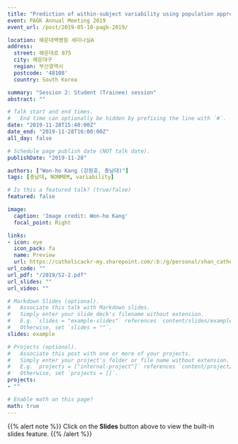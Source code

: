 ```yaml
---
title: "Prediction of within-subject variability using population approaches and its application to demonstrate highly variable drug"
event: PAGK Annual Meeting 2019
event_url: /post/2019-05-10-pagk-2019/

location: 해운대백병원 세미나실A
address:
  street: 해운대로 875
  city: 해운대구
  region: 부산광역시
  postcode: '48108'
  country: South Korea

summary: "Session 2: Student (Trainee) session"
abstract: ""

# Talk start and end times.
#   End time can optionally be hidden by prefixing the line with `#`.
date: "2019-11-28T15:40:00Z"
date_end: "2019-11-28T16:00:00Z"
all_day: false

# Schedule page publish date (NOT talk date).
publishDate: "2019-11-28"

authors: ["Won-ho Kang (강원호, 충남대)"]
tags: [충남대, NONMEM, variability]

# Is this a featured talk? (true/false)
featured: false

image:
  caption: 'Image credit: Won-ho Kang'
  focal_point: Right

links:
- icon: eye
  icon_pack: fa
  name: Preview
  url: https://catholicackr-my.sharepoint.com/:b:/g/personal/shan_catholic_ac_kr/EdONkKHV-P5DhXCFpD6vgk0BKZ-kYjUYIjYXYcTvsDCIRQ?e=qJC17k
url_code: ""
url_pdf: "/2019/S2-2.pdf"
url_slides: ""
url_video: ""

# Markdown Slides (optional).
#   Associate this talk with Markdown slides.
#   Simply enter your slide deck's filename without extension.
#   E.g. `slides = "example-slides"` references `content/slides/example-slides.md`.
#   Otherwise, set `slides = ""`.
slides: example

# Projects (optional).
#   Associate this post with one or more of your projects.
#   Simply enter your project's folder or file name without extension.
#   E.g. `projects = ["internal-project"]` references `content/project/deep-learning/index.md`.
#   Otherwise, set `projects = []`.
projects:
- ""

# Enable math on this page?
math: true
---
```


{{% alert note %}}
Click on the **Slides** button above to view the built-in slides feature.
{{% /alert %}}
